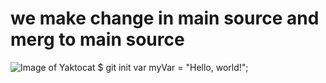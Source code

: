 # we make change in main source and merg to main source  
![Image of Yaktocat](https://octodex.github.com/images/yaktocat.png)
$ git init
var myVar = "Hello, world!";
